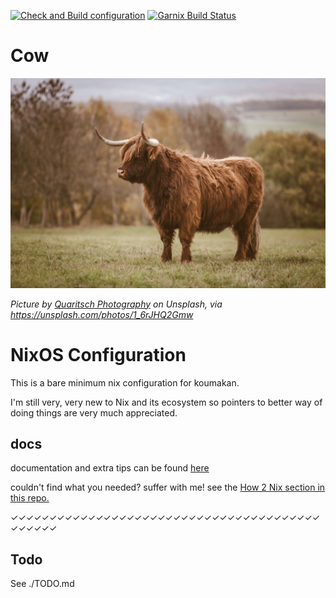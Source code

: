 [![Check and Build configuration](https://github.com/soopyc/nix-on-koumakan/actions/workflows/build.yaml/badge.svg?branch=main)](https://github.com/soopyc/nix-on-koumakan/actions/workflows/build.yaml)
[![Garnix Build Status](https://img.shields.io/endpoint.svg?url=https%3A%2F%2Fgarnix.io%2Fapi%2Fbadges%2Fsoopyc%2Fnix-on-koumakan)](https://garnix.io)

# Cow
![a yak on some grass](docs/src/images/quaritsch-photography-1_6rJHQ2Gmw-unsplash.jpg)

*Picture by [Quaritsch Photography](https://unsplash.com/@quaritsch) on Unsplash, via https://unsplash.com/photos/1_6rJHQ2Gmw*

# NixOS Configuration
This is a bare minimum nix configuration for koumakan.

I'm still very, very new to Nix and its ecosystem so pointers to better
way of doing things are very much appreciated.

## docs
documentation and extra tips can be found [here](docs/)

couldn't find what you needed? suffer with me! see the
[How 2 Nix section in this repo.](https://github.com/hlissner/dotfiles#frequently-asked-questions)

✓✓✓✓✓✓✓✓✓✓✓✓✓✓✓✓✓✓✓✓✓✓✓✓✓✓✓✓✓✓✓✓✓✓✓✓✓✓✓✓✓✓✓✓✓✓

## Todo
See ./TODO.md
